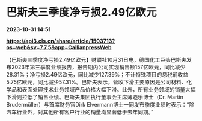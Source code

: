# 巴斯夫三季度净亏损2.49亿欧元

**2023-10-31 14:51**

**https://api3.cls.cn/share/article/1503713?os=web&sv=7.7.5&app=CailianpressWeb**

【巴斯夫三季度净亏损2.49亿欧元】财联社10月31日电，德国化工巨头巴斯夫发布2023年第三季度业绩报告，报告期内公司实现销售额157亿欧元，同比减少28.31%；净亏损2.49亿欧元，同比减少127.39%；不计特殊项目的息税前收益5.75亿欧元，同比减少57.31%。巴斯夫表示，营收下滑主要原因是公司材料、化学品和表面处理技术业务领域产品价格大幅下滑。此外，所有业务领域的销量大幅下滑则拉低了销售业绩。巴斯夫集团执行董事会主席薄睦乐博士（Dr. Martin Brudermüller）与首席财务官Dirk Elvermann博士一同发布季度业绩时表示：“除汽车行业外，对其他所有客户行业的销量均显著低于去年同期。”